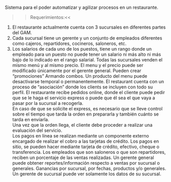 Sistema para el poder automatizar y agilizar procesos en un restaurante. 
>>Requerimientos:<<
1. El restaurante actualmente cuenta con 3 sucursales en diferentes partes del GAM. 
2. Cada sucursal tiene un gerente y un conjunto de empleados diferentes como cajeros, repartidores, cocineros, saloneros, etc. 
3. Los salarios de cada uno de los puestos, tiene un rango donde un empleado para un puesto no puede tener un salario ni más alto ni más bajo de lo indicado en el rango salarial. 
Todas las sucursales venden el mismo menú y al mismo precio. 
El menu y el precio puede ser modificado únicamente por el gerente general. 
Pueden crear “promociones” Armando combos. 
Un producto del menu puede desactivarse temporal o permanentemente. 
El restaurant cuenta con un proceso de “asociación” donde los clients se incluyen con todo su perfil. 
El restaurante recibe pedidos online, donde el cliente puede pedir que se le haga el servicio express o puede que él sea el que vaya a pasar por la sucursal a recogerla.  
En caso de que se solicite el express, es necesario que se lleve control sobre el tiempo que tarda la orden en prepararla y también cuánto se tarda en enviarla.  
Una vez que la orden llega, el cliente debe proceder a realizar una evaluación del servicio.  
Los pagos en línea se realizan mediante un componente externo encargado de realizar el cobro a las tarjetas de crédito. 
Los pagos en sitio, se pueden hacer mediante tarjeta de crédito, efectivo, cheque o transferencia. Los empleados que son saloneros o que son repartidores, reciben un porcentaje de las ventas realizadas. 
Un gerente general puede obtener reportes/información respecto a ventas por sucursal o generales. Ganancias por sucursal, por fechas, productos y/o generales.  
Un gerente de sucursal puede ver solamente los datos de su sucursal. 
